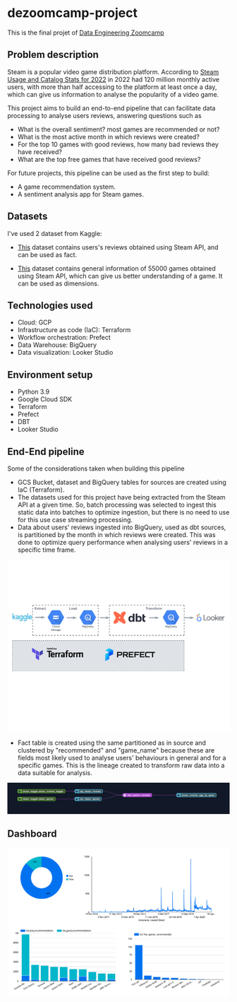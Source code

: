 # dezoomcamp-project

This is the final projet of [Data Engineering Zoomcamp](https://github.com/DataTalksClub/data-engineering-zoomcamp)

## Problem description
Steam is a popular video game distribution platform. According to [Steam Usage and Catalog Stats for 2022](https://backlinko.com/steam-users) in 2022 had 120 million monthly active users, with more than half accessing to the platform at least once a day, which can give us information to analyse the popularity of a video game.   

This project aims to build an end-to-end pipeline that can facilitate data processing to analyse users reviews, answering questions such as
- What is the overall sentiment? most games are recommended or not?
- What is the most active month in which reviews were created?
- For the top 10 games with good reviews, how many bad reviews they have received?
- What are the top free games that have received good reviews?

For future projects, this pipeline can be used as the first step to build:
- A game recommendation system.
- A sentiment analysis app for Steam games.

## Datasets
I've used 2 dataset from Kaggle:

- [This](https://www.kaggle.com/datasets/forgemaster/steam-reviews-dataset) dataset contains users's reviews obtained using Steam API, and can be used as fact.

- [This](https://www.kaggle.com/datasets/tristan581/all-55000-games-on-steam-november-2022) dataset contains general information of 55000 games obtained using Steam API, which can give us better understanding of a game. It can be used as dimensions.

## Technologies used

- Cloud: GCP
- Infrastructure as code (IaC): Terraform
- Workflow orchestration: Prefect
- Data Warehouse: BigQuery
- Data visualization: Looker Studio

## Environment setup

- Python 3.9
- Google Cloud SDK
- Terraform
- Prefect
- DBT
- Looker Studio

## End-End pipeline

Some of the considerations taken when building this pipeline

- GCS Bucket, dataset and BigQuery tables for sources are created using IaC (Terraform).
- The datasets used for this project have being extracted from the Steam API at a given time. So, batch processing was selected to ingest this static data into batches to optimize ingestion, but there is no need to use for this use case streaming processing.
- Data about users' reviews ingested into BigQuery, used as dbt sources, is partitioned by the month in which reviews were created. This was done to optimize query performance when analysing users' reviews in a specific time frame.

![Diagram](https://github.com/aliescont/dezoomcamp-project/blob/main/images/dezoomcamp-steam_diagram.png)

- Fact table is created using the same partitioned as in source and clustered by "recommended" and "game_name" because these are fields most likely used to analyse users' behaviours in general and for a specific games. This is the lineage created to transform raw data into a data suitable for analysis.

![DBT Lineage](https://github.com/aliescont/dezoomcamp-project/blob/main/images/dbt_steam_lineage.png)
 
## Dashboard
![Dashboard](https://github.com/aliescont/dezoomcamp-project/blob/main/images/dashboard_steam_reviews_agg.png)


